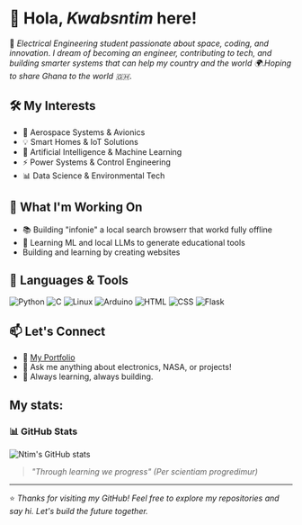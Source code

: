 # 👋 Hola, *Kwabsntim* here!

🚀 *Electrical Engineering student passionate about space, coding, and innovation*. *I dream of becoming an engineer, contributing to tech, and building smarter systems that can help my country and the world 🌍*.*Hoping to share Ghana to the world 🇬🇭*.

## 🛠️ My Interests
 - 🌌 Aerospace Systems & Avionics
 - 💡 Smart Homes & IoT Solutions
 - 🤖 Artificial Intelligence & Machine Learning
 - ⚡ Power Systems & Control Engineering
 - 📊 Data Science & Environmental Tech

## 👷 What I'm Working On

- 📚 Building "infonie" a local search browserr that workd fully offline
- 🧠 Learning ML and local LLMs to generate educational tools
- Building and learning by creating websites
    
## 🧰 Languages & Tools
![Python](https://img.shields.io/badge/Python-3776AB?style=for-the-badge&logo=python&logoColor=white)
![C](https://img.shields.io/badge/C-00599C?style=for-the-badge&logo=c&logoColor=white)
![Linux](https://img.shields.io/badge/Linux-FCC624?style=for-the-badge&logo=linux&logoColor=black)
![Arduino](https://img.shields.io/badge/Arduino-00979D?style=for-the-badge&logo=arduino&logoColor=white)
![HTML](https://img.shields.io/badge/HTML5-E34F26?style=for-the-badge&logo=html5&logoColor=white)
![CSS](https://img.shields.io/badge/CSS3-1572B6?style=for-the-badge&logo=css3&logoColor=white)
![Flask](https://img.shields.io/badge/Flask-000000?style=for-the-badge&logo=flask&logoColor=white)

## 📫 Let's Connect
- 🔗 [My Portfolio](https://ntimpythonanywhere.pythonanywhere.com)
- 💬 Ask me anything about electronics, NASA, or projects!
- 🌱 Always learning, always building.

## My stats:
   ### 📊 GitHub Stats
![Ntim's GitHub stats](https://github-readme-stats.vercel.app/api?username=kwabsntim&show_icons=true&theme=radical)



> *"Through learning we progress" (Per scientiam progredimur)*
---

⭐ *Thanks for visiting my GitHub! Feel free to explore my repositories and say hi. Let's build the future together.*
